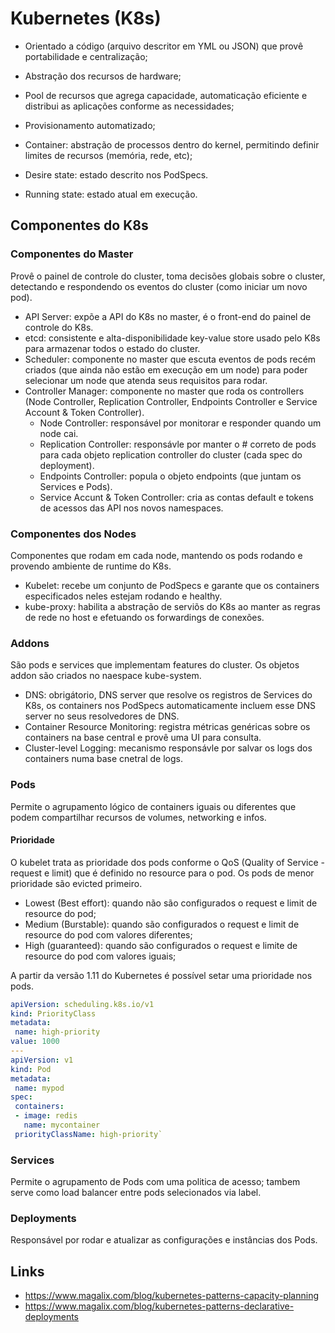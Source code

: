 # Kubernetes (K8s)

* Orientado a código (arquivo descritor em YML ou JSON) que provê portabilidade e centralização;
* Abstração dos recursos de hardware;
* Pool de recursos que agrega capacidade, automaticação eficiente e distribui as aplicações conforme as necessidades;
* Provisionamento automatizado;

* Container: abstração de processos dentro do kernel, permitindo definir limites de recursos (memória, rede, etc);

* Desire state: estado descrito nos PodSpecs.
* Running state: estado atual em execução.



## Componentes do K8s

### Componentes do Master
Provê o painel de controle do cluster, toma decisões globais sobre o cluster, detectando e respondendo os eventos do cluster (como iniciar um novo pod).
* API Server: expõe a API do K8s no master, é o front-end do painel de controle do K8s.
* etcd: consistente e alta-disponibilidade key-value store usado pelo K8s para armazenar todos o estado do cluster.
* Scheduler: componente no master que escuta eventos de pods recém criados (que ainda não estão em execução em um node) para poder selecionar um node que atenda seus requisitos para rodar.
* Controller Manager: componente no master que roda os controllers (Node Controller, Replication Controller, Endpoints Controller e Service Account & Token Controller).
  * Node Controller: responsável por monitorar e responder quando um node cai.
  * Replication Controller: responsávle por manter o # correto de pods para cada objeto replication controller do cluster (cada spec do deployment).
  * Endpoints Controller: popula o objeto endpoints (que juntam os Services e Pods).
  * Service Accunt & Token Controller: cria as contas default e tokens de acessos das API nos novos namespaces.

### Componentes dos Nodes
Componentes que rodam em cada node, mantendo os pods rodando e provendo ambiente de runtime do K8s.
* Kubelet: recebe um conjunto de PodSpecs e garante que os containers especificados neles estejam rodando e healthy.
* kube-proxy: habilita a abstração de serviõs do K8s ao manter as regras de rede no host e efetuando os forwardings de conexões.

### Addons
São pods e services que implementam features do cluster. Os objetos addon são criados no naespace kube-system.
* DNS: obrigátorio, DNS server que resolve os registros de Services do K8s, os containers nos PodSpecs automaticamente incluem esse DNS server no seus resolvedores de DNS.
* Container Resource Monitoring: registra métricas genéricas sobre os containers na base central e provê uma UI para consulta.
* Cluster-level Logging: mecanismo responsávle por salvar os logs dos containers numa base cnetral de logs.

### Pods
Permite o agrupamento lógico de containers iguais ou diferentes que podem compartilhar recursos de volumes, networking e infos.

#### Prioridade
O kubelet trata as prioridade dos pods conforme o QoS (Quality of Service - request e limit) que é definido no resource para o pod. Os pods de menor prioridade são evicted primeiro.

* Lowest  (Best effort): quando não são configurados o request e limit de resource do pod;
* Medium (Burstable): quando são configurados o request e limit de resource do pod com valores diferentes;
* High (guaranteed): quando são configurados o request e limite de resource do pod com valores iguais;

A partir da versão 1.11 do Kubernetes é possível setar uma prioridade nos pods.
```yaml
apiVersion: scheduling.k8s.io/v1
kind: PriorityClass
metadata:
 name: high-priority
value: 1000
---
apiVersion: v1
kind: Pod
metadata:
 name: mypod
spec:
 containers:
 - image: redis
   name: mycontainer
 priorityClassName: high-priority`
```

### Services
Permite o agrupamento de Pods com uma politica de acesso; tambem serve como load balancer entre pods selecionados via label.

### Deployments
Responsável por rodar e atualizar as configurações e instâncias dos Pods.




## Links
* https://www.magalix.com/blog/kubernetes-patterns-capacity-planning
* https://www.magalix.com/blog/kubernetes-patterns-declarative-deployments
